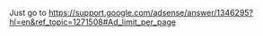 Just go to https://support.google.com/adsense/answer/1346295?hl=en&ref_topic=1271508#Ad_limit_per_page

